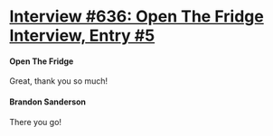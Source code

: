 # [Interview #636: Open The Fridge Interview, Entry #5](https://www.theoryland.com/intvmain.php?i=636#5)

#### Open The Fridge

Great, thank you so much!

#### Brandon Sanderson

There you go!

